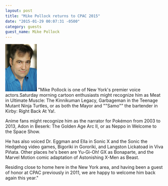 ```yaml
---
layout: post
title: "Mike Pollock returns to CPAC 2015"
date: "2015-01-29 00:07:31 -0500"
category: guests
guest_name: Mike Pollock
---
```

<img src="/img/guests/mike_pollock.jpg" alt="Mike Pollock" height="150" />
"Mike Pollock is one of New York's premier voice actors.Saturday
morning cartoon enthusiasts might recognize him as Meat in
Ultimate Muscle: The Kinnikuman Legacy, Garbageman in the Teenage
Mutant Ninja Turtles, or as both the Mayor and ""Samo"" the
bartender in Kirby: Right Back At Ya!.

Anime fans might recognize him as the narrator for Pokémon from
2003 to 2013, Adon in Beserk: The Golden Age Arc II, or as Neppo
in Welcome to the Space Show.

He has also voiced Dr. Eggman and Ella in Sonic X and the Sonic the
Hedgehog video games, Bigoriki in Gororiki, and Langston Lickatoad in
Viva Piñata. Other places he's been are Yu-Gi-Oh! GX as Bonaparte, and
the Marvel Motion comic adaptation of Astonishing X-Men as Beast.

Residing close to home here in the New York area, and having been a
guest of honor at CPAC previously in 2011, we are happy to welcome him
back again this year."
